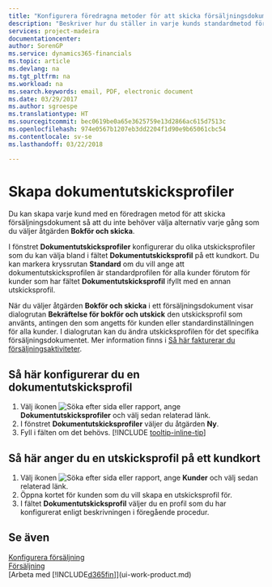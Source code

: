 ```yaml
---
title: "Konfigurera föredragna metoder för att skicka försäljningsdokument | Microsoft Docs"
description: "Beskriver hur du ställer in varje kunds standardmetod för att skicka dokument, till exempel, e-post, PDF, elektroniska dokument och så vidare."
services: project-madeira
documentationcenter: 
author: SorenGP
ms.service: dynamics365-financials
ms.topic: article
ms.devlang: na
ms.tgt_pltfrm: na
ms.workload: na
ms.search.keywords: email, PDF, electronic document
ms.date: 03/29/2017
ms.author: sgroespe
ms.translationtype: HT
ms.sourcegitcommit: bec0619be0a65e3625759e13d2866ac615d7513c
ms.openlocfilehash: 974e0567b1207eb3dd2204f1d90e9b65061cbc54
ms.contentlocale: sv-se
ms.lasthandoff: 03/22/2018

---
```

# <a name="set-up-document-sending-profiles"></a>Skapa dokumentutskicksprofiler
Du kan skapa varje kund med en föredragen metod för att skicka försäljningsdokument så att du inte behöver välja alternativ varje gång som du väljer åtgärden **Bokför och skicka**.

I fönstret **Dokumentutskicksprofiler** konfigurerar du olika utskicksprofiler som du kan välja bland i fältet **Dokumentutskicksprofil** på ett kundkort. Du kan markera kryssrutan **Standard** om du vill ange att dokumentutskicksprofilen är standardprofilen för alla kunder förutom för kunder som har fältet **Dokumentutskicksprofil** ifyllt med en annan utskicksprofil.

När du väljer åtgärden **Bokför och skicka** i ett försäljningsdokument visar dialogrutan **Bekräftelse för bokför och utskick** den utskicksprofil som använts, antingen den som angetts för kunden eller standardinställningen för alla kunder. I dialogrutan kan du ändra utskicksprofilen för det specifika försäljningsdokumentet. Mer information finns i [Så här fakturerar du försäljningsaktiviteter](sales-how-invoice-sales.md).

## <a name="to-set-up-a-document-sending-profile"></a>Så här konfigurerar du en dokumentutskicksprofil
1. Välj ikonen ![Söka efter sida eller rapport](media/ui-search/search_small.png "Ikonen Söka efter sida eller rapport"), ange **Dokumentutskicksprofiler** och välj sedan relaterad länk.
2. I fönstret **Dokumentutskicksprofiler** väljer du åtgärden **Ny**.
3. Fyll i fälten om det behövs. [!INCLUDE [tooltip-inline-tip](includes/tooltip-inline-tip_md.md)]

## <a name="to-specify-a-sending-profile-on-a-customer-card"></a>Så här anger du en utskicksprofil på ett kundkort
1. Välj ikonen ![Söka efter sida eller rapport](media/ui-search/search_small.png "Ikonen Söka efter sida eller rapport"), ange **Kunder** och välj sedan relaterad länk.
2. Öppna kortet för kunden som du vill skapa en utskicksprofil för.
3. I fältet **Dokumentutskicksprofil** väljer du en profil som du har konfigurerat enligt beskrivningen i föregående procedur.

## <a name="see-also"></a>Se även
[Konfigurera försäljning](sales-setup-sales.md)  
[Försäljning](sales-manage-sales.md)  
[Arbeta med [!INCLUDE[d365fin](includes/d365fin_md.md)]](ui-work-product.md)

